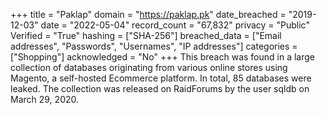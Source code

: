 +++
title = "Paklap"
domain = "https://paklap.pk"
date_breached = "2019-12-03"
date = "2022-05-04"
record_count = "67,832"
privacy = "Public"
Verified = "True"
hashing = ["SHA-256"]
breached_data = ["Email addresses", "Passwords", "Usernames", "IP addresses"]
categories = ["Shopping"]
acknowledged = "No"
+++
This breach was found in a large collection of databases originating from various online stores using Magento, a self-hosted Ecommerce platform. In total, 85 databases were leaked. The collection was released on RaidForums by the user sqldb on March 29, 2020.
